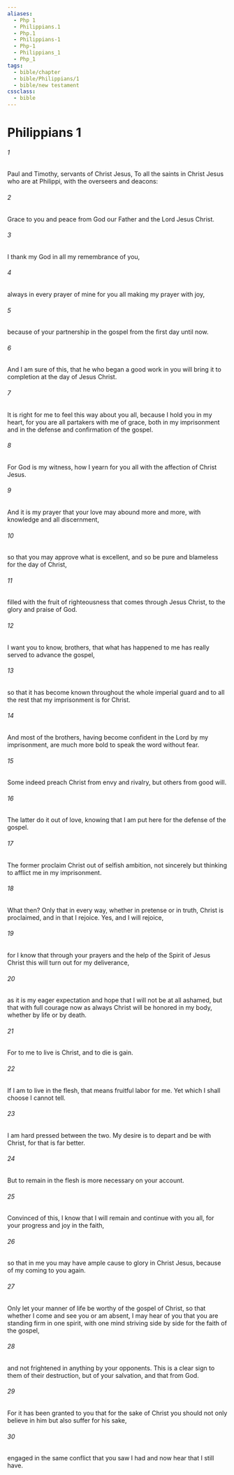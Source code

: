 ```yaml
---
aliases:
  - Php 1
  - Philippians.1
  - Php.1
  - Philippians-1
  - Php-1
  - Philippians_1
  - Php_1
tags:
  - bible/chapter
  - bible/Philippians/1
  - bible/new testament
cssclass:
  - bible
---
```


# Philippians 1

###### 1
Paul and Timothy, servants of Christ Jesus, To all the saints in Christ Jesus who are at Philippi, with the overseers and deacons:
###### 2
Grace to you and peace from God our Father and the Lord Jesus Christ.
###### 3
I thank my God in all my remembrance of you,
###### 4
always in every prayer of mine for you all making my prayer with joy,
###### 5
because of your partnership in the gospel from the first day until now.
###### 6
And I am sure of this, that he who began a good work in you will bring it to completion at the day of Jesus Christ.
###### 7
It is right for me to feel this way about you all, because I hold you in my heart, for you are all partakers with me of grace, both in my imprisonment and in the defense and confirmation of the gospel.
###### 8
For God is my witness, how I yearn for you all with the affection of Christ Jesus.
###### 9
And it is my prayer that your love may abound more and more, with knowledge and all discernment,
###### 10
so that you may approve what is excellent, and so be pure and blameless for the day of Christ,
###### 11
filled with the fruit of righteousness that comes through Jesus Christ, to the glory and praise of God.
###### 12
I want you to know, brothers, that what has happened to me has really served to advance the gospel,
###### 13
so that it has become known throughout the whole imperial guard and to all the rest that my imprisonment is for Christ.
###### 14
And most of the brothers, having become confident in the Lord by my imprisonment, are much more bold to speak the word without fear.
###### 15
Some indeed preach Christ from envy and rivalry, but others from good will.
###### 16
The latter do it out of love, knowing that I am put here for the defense of the gospel.
###### 17
The former proclaim Christ out of selfish ambition, not sincerely but thinking to afflict me in my imprisonment.
###### 18
What then? Only that in every way, whether in pretense or in truth, Christ is proclaimed, and in that I rejoice. Yes, and I will rejoice,
###### 19
for I know that through your prayers and the help of the Spirit of Jesus Christ this will turn out for my deliverance,
###### 20
as it is my eager expectation and hope that I will not be at all ashamed, but that with full courage now as always Christ will be honored in my body, whether by life or by death.
###### 21
For to me to live is Christ, and to die is gain.
###### 22
If I am to live in the flesh, that means fruitful labor for me. Yet which I shall choose I cannot tell.
###### 23
I am hard pressed between the two. My desire is to depart and be with Christ, for that is far better.
###### 24
But to remain in the flesh is more necessary on your account.
###### 25
Convinced of this, I know that I will remain and continue with you all, for your progress and joy in the faith,
###### 26
so that in me you may have ample cause to glory in Christ Jesus, because of my coming to you again.
###### 27
Only let your manner of life be worthy of the gospel of Christ, so that whether I come and see you or am absent, I may hear of you that you are standing firm in one spirit, with one mind striving side by side for the faith of the gospel,
###### 28
and not frightened in anything by your opponents. This is a clear sign to them of their destruction, but of your salvation, and that from God.
###### 29
For it has been granted to you that for the sake of Christ you should not only believe in him but also suffer for his sake,
###### 30
engaged in the same conflict that you saw I had and now hear that I still have.


